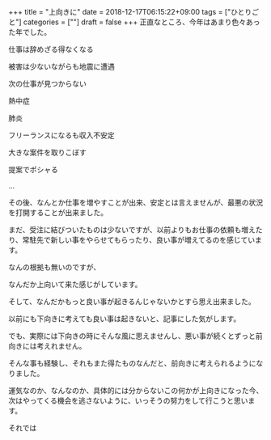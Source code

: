 +++
title = "上向きに"
date = 2018-12-17T06:15:22+09:00
tags = ["ひとりごと"]
categories = [""]
draft = false
+++
正直なところ、今年はあまり色々あった年でした。

仕事は辞めざる得なくなる

被害は少ないながらも地震に遭遇

次の仕事が見つからない

熱中症

肺炎

フリーランスになるも収入不安定

大きな案件を取りこぼす

提案でポシャる

…



その後、なんとか仕事を増やすことが出来、安定とは言えませんが、最悪の状況を打開することが出来ました。

まだ、受注に結びついたものは少ないですが、以前よりもお仕事の依頼も増えたり、常駐先で新しい事をやらせてもらったり、良い事が増えてるのを感じています。

なんの根拠も無いのですが、

なんだか上向いて来た感じがしています。

そして、なんだかもっと良い事が起きるんじゃないかとすら思え出来ました。

以前にも下向きに考えても良い事は起きないと、記事にした気がします。

でも、実際には下向きの時にそんな風に思えませんし、悪い事が続くとずっと前向きには考えれません。

そんな事も経験し、それもまた得たものなんだと、前向きに考えられるようになりました。

運気なのか、なんなのか、具体的には分からないこの何かが上向きになった今、次はやってくる機会を逃さないように、いっそうの努力をして行こうと思います。

それでは